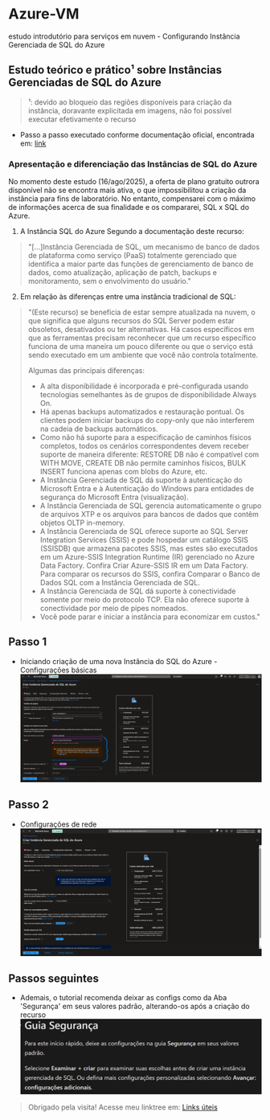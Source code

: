 # Azure-VM
estudo introdutório para serviços em nuvem - Configurando Instância Gerenciada de SQL do Azure

## Estudo teórico e prático¹ sobre Instâncias Gerenciadas de SQL do Azure
> ¹: devido ao bloqueio das regiões disponíveis para criação da instância,
>    doravante explicitada em imagens, não foi possível executar efetivamente o recurso

- Passo a passo executado conforme documentação oficial, encontrada em: [link](https://learn.microsoft.com/pt-br/azure/azure-sql/managed-instance/instance-create-quickstart?view=azuresql&tabs=azure-portal)

### Apresentação e diferenciação das Instâncias de SQL do Azure
No momento deste estudo (16/ago/2025), a oferta de plano gratuito outrora disponível não se encontra mais ativa, o que impossibilitou a criação da instância para fins de laboratório. No entanto, compensarei com o máximo de informações acerca de sua finalidade e os compararei, SQL x SQL do Azure.

1. A Instância SQL do Azure
Segundo a documentação deste recurso:
>"[...]Instância Gerenciada de SQL, um mecanismo de banco de dados de plataforma
> como serviço (PaaS) totalmente gerenciado que identifica a maior parte das
> funções de gerenciamento de banco de dados, como atualização, 
> aplicação de patch, backups e monitoramento, sem o envolvimento do usuário."

2. Em relação às diferenças entre uma instância tradicional de SQL:

>"(Este recurso) se beneficia de estar sempre atualizada na nuvem, o que significa que alguns 
> recursos do SQL Server podem estar obsoletos, desativados ou ter alternativas. 
> Há casos específicos em que as ferramentas precisam reconhecer que um recurso específico 
> funciona de uma maneira um pouco diferente ou que o serviço está sendo executado em um ambiente 
> que você não controla totalmente.
>
> Algumas das principais diferenças:
>
> * A alta disponibilidade é incorporada e pré-configurada usando tecnologias semelhantes às de grupos de disponibilidade Always On.
> * Há apenas backups automatizados e restauração pontual. Os clientes podem iniciar backups do copy-only que não interferem na cadeia de backups automáticos.
> * Como não há suporte para a especificação de caminhos físicos completos, todos os cenários correspondentes devem receber suporte de maneira diferente: RESTORE DB não é compatível com WITH MOVE, CREATE DB não permite caminhos físicos, BULK INSERT funciona apenas com blobs do Azure, etc.
> * A Instância Gerenciada de SQL dá suporte à autenticação do Microsoft Entra e à Autenticação do Windows para entidades de segurança do Microsoft Entra (visualização).
> * A Instância Gerenciada de SQL gerencia automaticamente o grupo de arquivos XTP e os arquivos para bancos de dados que contêm objetos OLTP in-memory.
> * A Instância Gerenciada de SQL oferece suporte ao SQL Server Integration Services (SSIS) e pode hospedar um catálogo SSIS (SSISDB) que armazena pacotes SSIS, mas estes são executados em um Azure-SSIS Integration Runtime (IR) gerenciado no Azure Data Factory. Confira Criar Azure-SSIS IR em um Data Factory. Para comparar os recursos do SSIS, confira Comparar o Banco de Dados SQL com a Instância Gerenciada de SQL.
> * A Instância Gerenciada de SQL dá suporte à conectividade somente por meio do protocolo TCP. Ela não oferece suporte à conectividade por meio de pipes nomeados.
> * Você pode parar e iniciar a instância para economizar em custos."

## Passo 1
* Iniciando criação de uma nova Instância do SQL do Azure - Configurações básicas
![Configurações básicas da Instância de SQL do Azure - Seleção de grupo de recursos, região e Autenticação](imagens/passo1_configuracoes-basicas-SQL-do-Azure.png)

## Passo 2
* Configurações de rede
![Configurações de rede da Instância de SQL do Azure - seleção de rede virtual, tipo de conexão](imagens/passo2_configuracoes-rede-SQL-do-Azure.png)

## Passos seguintes
* Ademais, o tutorial recomenda deixar as configs como da Aba 'Segurança' em seus valores padrão, alterando-os após a criação do recurso
![Recomendação para configs de segurança da Instância de SQL do Azure](imagens/passo3_configs-adicionais.png)

> Obrigado pela visita! Acesse meu linktree em: [Links úteis](https://ross-lh.github.io/linktree)